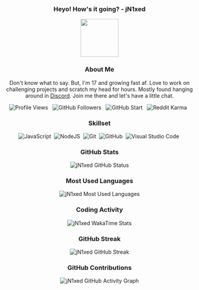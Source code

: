 <div align="center">

### Heyo! How's it going? - jN1xed

<img src="https://media.giphy.com/media/ehC4SqtNcEeLAiu66w/giphy.gif" width=100px/>

### About Me

Don't know what to say. But, I'm 17 and growing fast af. Love to work on challenging projects and scratch my head for hours. Mostly found hanging around in [Discord](https://discord.gg/QYMVRQa3ga). Join me there and let's have a little chat.

![Profile Views](https://komarev.com/ghpvc/?username=jN1xed) &nbsp;
![GitHub Followers](https://img.shields.io/github/followers/jN1xed?style=social) &nbsp;
![GitHub Start](https://img.shields.io/github/stars/jN1xed?style=social) &nbsp;
![Reddit Karma](https://img.shields.io/reddit/user-karma/combined/jN1xed?style=social) &nbsp;

### Skillset

![JavaScript](https://img.shields.io/badge/-JavaScript-05122A?style=flat&logo=javascript)&nbsp;
![NodeJS](https://img.shields.io/badge/-NodeJS-05122A?style=flat&logo=node.js)&nbsp;
![Git](https://img.shields.io/badge/-Git-05122A?style=flat&logo=git)&nbsp;
![GitHub](https://img.shields.io/badge/-GitHub-05122A?style=flat&logo=github)&nbsp;
![Visual Studio Code](https://img.shields.io/badge/-Visual%20Studio%20Code-05122A?style=flat&logo=visual-studio-code&logoColor=007ACC)&nbsp;

### GitHub Stats

![jN1xed GitHub Status](https://github-readme-stats.vercel.app/api?username=jN1xed&hide_title=true&count_private=true&show_icons=true&theme=dark)

### Most Used Languages

![jN1xed Most Used Languages](https://github-readme-stats.vercel.app/api/top-langs/?username=jN1xed&theme=dark&layout=compact&hide_title=true)

### Coding Activity

![jN1xed WakaTime Stats](https://github-readme-stats.vercel.app/api/wakatime?username=jN1xed&theme=dark&hide_title=true)

### GitHub Streak

![jN1xed GitHub Streak](https://github-readme-streak-stats.herokuapp.com?user=jN1xed&theme=dark&border=E4E2E2)

### GitHub Contributions

![jN1xed GitHub Activity Graph](https://activity-graph.herokuapp.com/graph?username=jN1xed&bg_color=151515&color=dadada&line=6bc773&point=ffffff&area=true)

</div>
